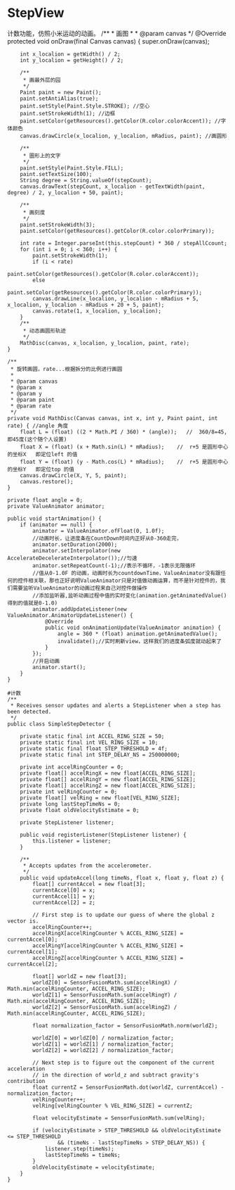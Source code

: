 # StepView
计数功能，仿照小米运动的动画。
 /**
     * 画图
     *
     * @param canvas
     */
    @Override
    protected void onDraw(final Canvas canvas) {
        super.onDraw(canvas);


        int x_localion = getWidth() / 2;
        int y_localion = getHeight() / 2;

        /**
         * 画最外层的园
         */
        Paint paint = new Paint();
        paint.setAntiAlias(true);
        paint.setStyle(Paint.Style.STROKE); //空心
        paint.setStrokeWidth(1); //边框
        paint.setColor(getResources().getColor(R.color.colorAccent)); //字体颜色
        canvas.drawCircle(x_localion, y_localion, mRadius, paint); //画圆形

        /**
         * 圖形上的文字
         */
        paint.setStyle(Paint.Style.FILL);
        paint.setTextSize(100);
        String degree = String.valueOf(stepCount);
        canvas.drawText(stepCount, x_localion - getTextWidth(paint, degree) / 2, y_localion + 50, paint);

        /**
         * 画刻度
         */
        paint.setStrokeWidth(3);
        paint.setColor(getResources().getColor(R.color.colorPrimary));

        int rate = Integer.parseInt(this.stepCount) * 360 / stepAllCcount;
        for (int i = 0; i < 360; i++) {
            paint.setStrokeWidth(1);
            if (i < rate)
                paint.setColor(getResources().getColor(R.color.colorAccent));
            else
                paint.setColor(getResources().getColor(R.color.colorPrimary));
            canvas.drawLine(x_localion, y_localion - mRadius + 5, x_localion, y_localion - mRadius + 20 + 5, paint);
            canvas.rotate(1, x_localion, y_localion);
        }
        /**
         * 动态画圆形轨迹
         */
        MathDisc(canvas, x_localion, y_localion, paint, rate);
    }

    /**
     * 旋转画圆，rate...根据拆分的比例进行画圆
     *
     * @param canvas
     * @param x
     * @param y
     * @param paint
     * @param rate
     */
    private void MathDisc(Canvas canvas, int x, int y, Paint paint, int rate) { //angle 角度
        float L = (float) ((2 * Math.PI / 360) * (angle));   //  360/8=45,即45度(这个随个人设置)
        float X = (float) (x + Math.sin(L) * mRadius);    //  r+5 是圆形中心的坐标X   即定位left 的值
        float Y = (float) (y - Math.cos(L) * mRadius);    //  r+5 是圆形中心的坐标Y   即定位top 的值
        canvas.drawCircle(X, Y, 5, paint);
        canvas.restore();
    }

    private float angle = 0;
    private ValueAnimator animator;

    public void startAnimation() {
        if (animator == null) {
            animator = ValueAnimator.ofFloat(0, 1.0f);
            //动画时长，让进度条在CountDown时间内正好从0-360走完，
            animator.setDuration(2000);
            animator.setInterpolator(new AccelerateDecelerateInterpolator());//匀速
            animator.setRepeatCount(-1);//表示不循环，-1表示无限循环
            //值从0-1.0F 的动画，动画时长为countdownTime，ValueAnimator没有跟任何的控件相关联，那也正好说明ValueAnimator只是对值做动画运算，而不是针对控件的，我们需要监听ValueAnimator的动画过程来自己对控件做操作
            //添加监听器,监听动画过程中值的实时变化(animation.getAnimatedValue()得到的值就是0-1.0)
            animator.addUpdateListener(new ValueAnimator.AnimatorUpdateListener() {
                @Override
                public void onAnimationUpdate(ValueAnimator animation) {
                    angle = 360 * (float) animation.getAnimatedValue();
                    invalidate();//实时刷新view，这样我们的进度条弧度就动起来了
                }
            });
            //开启动画
            animator.start();
        }
    }

    #计数
    /**
     * Receives sensor updates and alerts a StepListener when a step has been detected.
     */
    public class SimpleStepDetector {

        private static final int ACCEL_RING_SIZE = 50;
        private static final int VEL_RING_SIZE = 10;
        private static final float STEP_THRESHOLD = 4f;
        private static final int STEP_DELAY_NS = 250000000;

        private int accelRingCounter = 0;
        private float[] accelRingX = new float[ACCEL_RING_SIZE];
        private float[] accelRingY = new float[ACCEL_RING_SIZE];
        private float[] accelRingZ = new float[ACCEL_RING_SIZE];
        private int velRingCounter = 0;
        private float[] velRing = new float[VEL_RING_SIZE];
        private long lastStepTimeNs = 0;
        private float oldVelocityEstimate = 0;

        private StepListener listener;

        public void registerListener(StepListener listener) {
            this.listener = listener;
        }

        /**
         * Accepts updates from the accelerometer.
         */
        public void updateAccel(long timeNs, float x, float y, float z) {
            float[] currentAccel = new float[3];
            currentAccel[0] = x;
            currentAccel[1] = y;
            currentAccel[2] = z;

            // First step is to update our guess of where the global z vector is.
            accelRingCounter++;
            accelRingX[accelRingCounter % ACCEL_RING_SIZE] = currentAccel[0];
            accelRingY[accelRingCounter % ACCEL_RING_SIZE] = currentAccel[1];
            accelRingZ[accelRingCounter % ACCEL_RING_SIZE] = currentAccel[2];

            float[] worldZ = new float[3];
            worldZ[0] = SensorFusionMath.sum(accelRingX) / Math.min(accelRingCounter, ACCEL_RING_SIZE);
            worldZ[1] = SensorFusionMath.sum(accelRingY) / Math.min(accelRingCounter, ACCEL_RING_SIZE);
            worldZ[2] = SensorFusionMath.sum(accelRingZ) / Math.min(accelRingCounter, ACCEL_RING_SIZE);

            float normalization_factor = SensorFusionMath.norm(worldZ);

            worldZ[0] = worldZ[0] / normalization_factor;
            worldZ[1] = worldZ[1] / normalization_factor;
            worldZ[2] = worldZ[2] / normalization_factor;

            // Next step is to figure out the component of the current acceleration
            // in the direction of world_z and subtract gravity's contribution
            float currentZ = SensorFusionMath.dot(worldZ, currentAccel) - normalization_factor;
            velRingCounter++;
            velRing[velRingCounter % VEL_RING_SIZE] = currentZ;

            float velocityEstimate = SensorFusionMath.sum(velRing);

            if (velocityEstimate > STEP_THRESHOLD && oldVelocityEstimate <= STEP_THRESHOLD
                    && (timeNs - lastStepTimeNs > STEP_DELAY_NS)) {
                listener.step(timeNs);
                lastStepTimeNs = timeNs;
            }
            oldVelocityEstimate = velocityEstimate;
        }
    }
